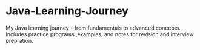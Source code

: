 # Java-Learning-Journey
My Java learning journey - from fundamentals to advanced concepts. Includes practice programs ,examples, and notes for revision and interview prepration.
